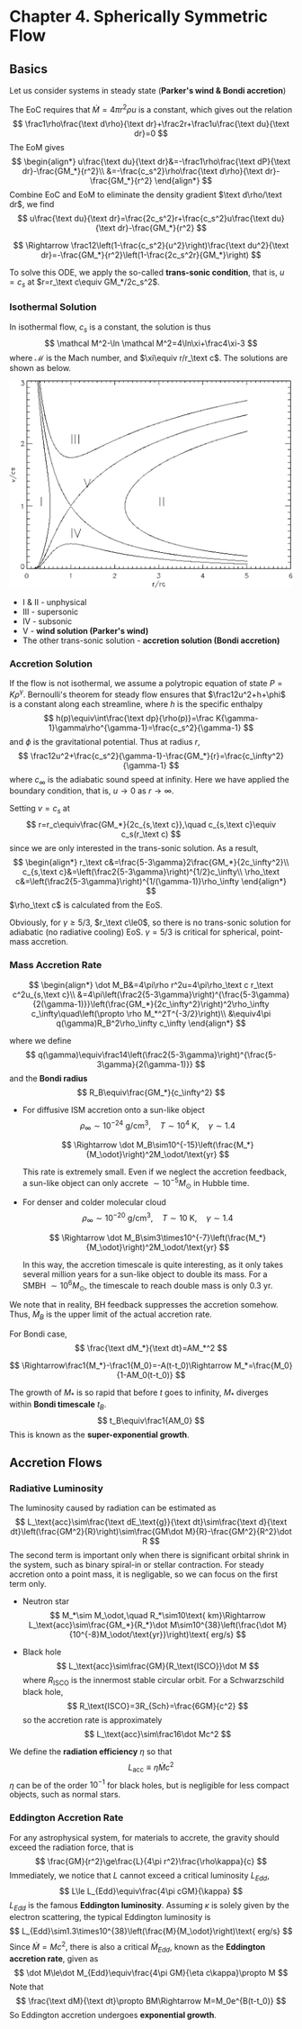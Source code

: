 # Chapter 4. Spherically Symmetric Flow

## Basics

Let us consider systems in steady state (**Parker's wind & Bondi accretion**)

The EoC requires that $\dot M=4\pi r^2\rho u$ is a constant, which gives out the relation
$$
\frac1\rho\frac{\text d\rho}{\text dr}+\frac2r+\frac1u\frac{\text du}{\text dr}=0
$$
The EoM gives
$$
\begin{align*}
u\frac{\text du}{\text dr}&=-\frac1\rho\frac{\text dP}{\text dr}-\frac{GM_*}{r^2}\\
&=-\frac{c_s^2}\rho\frac{\text d\rho}{\text dr}-\frac{GM_*}{r^2}
\end{align*}
$$
Combine EoC and EoM to eliminate the density gradient $\text d\rho/\text dr$, we find
$$
u\frac{\text du}{\text dr}=\frac{2c_s^2}r+\frac{c_s^2}u\frac{\text du}{\text dr}-\frac{GM_*}{r^2}
$$

$$
\Rightarrow \frac12\left(1-\frac{c_s^2}{u^2}\right)\frac{\text du^2}{\text dr}=-\frac{GM_*}{r^2}\left(1-\frac{2c_s^2r}{GM_*}\right)
$$

To solve this ODE, we apply the so-called **trans-sonic condition**, that is, $u=c_s$ at $r=r_\text c\equiv GM_*/2c_s^2$.

### Isothermal Solution

In isothermal flow, $c_s$ is a constant, the solution is thus
$$
\mathcal M^2-\ln \mathcal M^2=4\ln\xi+\frac4\xi-3
$$
where $\mathcal M$ is the Mach number, and $\xi\equiv r/r_\text c$. The solutions are shown as below.

![](./4_1.gif)

- I & II - unphysical
- III - supersonic
- IV - subsonic
- V - **wind solution (Parker's wind)**
- The other trans-sonic solution - **accretion solution (Bondi accretion)**



### Accretion Solution

If the flow is not isothermal, we assume a polytropic equation of state $P=K\rho^\gamma$. Bernoulli's theorem for steady flow ensures that $\frac12u^2+h+\phi$ is a constant along each streamline, where $h$ is the specific enthalpy
$$
h(p)\equiv\int\frac{\text dp}{\rho(p)}=\frac K{\gamma-1}\gamma\rho^{\gamma-1}=\frac{c_s^2}{\gamma-1}
$$
and $\phi$ is the gravitational potential. Thus at radius $r$,
$$
\frac12u^2+\frac{c_s^2}{\gamma-1}-\frac{GM_*}{r}=\frac{c_\infty^2}{\gamma-1}
$$
where $c_\infty$ is the adiabatic sound speed at infinity. Here we have applied the boundary condition, that is, $u\to0$ as $r\to\infty$.

Setting $v=c_s$ at
$$
r=r_c\equiv\frac{GM_*}{2c_{s,\text c}},\quad c_{s,\text c}\equiv c_s(r_\text c)
$$
since we are only interested in the trans-sonic solution. As a result,
$$
\begin{align*}
r_\text c&=\frac{5-3\gamma}2\frac{GM_*}{2c_\infty^2}\\
c_{s,\text c}&=\left(\frac2{5-3\gamma}\right)^{1/2}c_\infty\\
\rho_\text c&=\left(\frac2{5-3\gamma}\right)^{1/(\gamma-1)}\rho_\infty
\end{align*}
$$
$\rho_\text c$ is calculated from the EoS.

Obviously, for $\gamma\ge5/3$, $r_\text c\le0$, so there is no trans-sonic solution for adiabatic (no radiative cooling) EoS. $\gamma=5/3$ is critical for spherical, point-mass accretion.



### Mass Accretion Rate

$$
\begin{align*}
\dot M_B&=4\pi\rho r^2u=4\pi\rho_\text c r_\text c^2u_{s,\text c}\\
&=4\pi\left(\frac2{5-3\gamma}\right)^{\frac{5-3\gamma}{2(\gamma-1)}}\left(\frac{GM_*}{2c_\infty^2}\right)^2\rho_\infty c_\infty\quad\left(\propto \rho M_*^2T^{-3/2}\right)\\
&\equiv4\pi q(\gamma)R_B^2\rho_\infty c_\infty
\end{align*}
$$

where we define
$$
q(\gamma)\equiv\frac14\left(\frac2{5-3\gamma}\right)^{\frac{5-3\gamma}{2(\gamma-1)}}
$$
and the **Bondi radius**
$$
R_B\equiv\frac{GM_*}{c_\infty^2}
$$

- For diffusive ISM accretion onto a sun-like object
  $$
  \rho_\infty\sim10^{-24}\text{ g/cm}^3,\quad T\sim10^4\text{ K},\quad \gamma\sim1.4
  $$

  $$
  \Rightarrow \dot M_B\sim10^{-15}\left(\frac{M_*}{M_\odot}\right)^2M_\odot/\text{yr}
  $$

  This rate is extremely small. Even if we neglect the accretion feedback, a sun-like object can only accrete $\sim10^{-5}M_\odot$ in Hubble time.

- For denser and colder molecular cloud
  $$
  \rho_\infty\sim10^{-20}\text{ g/cm}^3,\quad T\sim10\text{ K},\quad \gamma\sim1.4
  $$

  $$
  \Rightarrow \dot M_B\sim3\times10^{-7}\left(\frac{M_*}{M_\odot}\right)^2M_\odot/\text{yr}
  $$

  In this way, the accretion timescale is quite interesting, as it only takes several million years for a sun-like object to double its mass. For a SMBH $\sim10^6M_\odot$, the timescale to reach double mass is only 0.3 yr.

We note that in reality, BH feedback suppresses the accretion somehow. Thus, $\dot M_B$ is the upper limit of the actual accretion rate.

For Bondi case,
$$
\frac{\text dM_*}{\text dt}=AM_*^2
$$

$$
\Rightarrow\frac1{M_*}-\frac1{M_0}=-A(t-t_0)\Rightarrow M_*=\frac{M_0}{1-AM_0(t-t_0)}
$$

The growth of $M_*$ is so rapid that before $t$ goes to infinity, $M_*$ diverges within **Bondi timescale** $t_B$.
$$
t_B\equiv\frac1{AM_0}
$$
This is known as the **super-exponential growth**.



## Accretion Flows

### Radiative Luminosity

The luminosity caused by radiation can be estimated as
$$
L_\text{acc}\sim\frac{\text dE_\text{g}}{\text dt}\sim\frac{\text d}{\text dt}\left(\frac{GM^2}{R}\right)\sim\frac{GM\dot M}{R}-\frac{GM^2}{R^2}\dot R
$$
The second term is important only when there is significant orbital shrink in the system, such as binary spiral-in or stellar contraction. For steady accretion onto a point mass, it is negligable, so we can focus on the first term only.

- Neutron star
  $$
  M_*\sim M_\odot,\quad R_*\sim10\text{ km}\Rightarrow L_\text{acc}\sim\frac{GM_*}{R_*}\dot M\sim10^{38}\left(\frac{\dot M}{10^{-8}M_\odot/\text{yr}}\right)\text{ erg/s}
  $$

- Black hole
  $$
  L_\text{acc}\sim\frac{GM}{R_\text{ISCO}}\dot M
  $$
  where $R_\text{ISCO}$ is the innermost stable circular orbit. For a Schwarzschild black hole,
  $$
  R_\text{ISCO}=3R_{Sch}=\frac{6GM}{c^2}
  $$
  so the accretion rate is approximately
  $$
  L_\text{acc}\sim\frac16\dot Mc^2
  $$

We define the **radiation efficiency** $\eta$ so that
$$
L_\text{acc}\equiv\eta\dot Mc^2
$$
$\eta$ can be of the order $10^{-1}$ for black holes, but is negligible for less compact objects, such as normal stars.



### Eddington Accretion Rate

For any astrophysical system, for materials to accrete, the gravity should exceed the radiation force, that is
$$
\frac{GM}{r^2}\ge\frac{L}{4\pi r^2}\frac{\rho\kappa}{c}
$$
Immediately, we notice that $L$ cannot exceed a critical luminosity $L_{Edd}$,
$$
L\le L_{Edd}\equiv\frac{4\pi cGM}{\kappa}
$$
$L_{Edd}$ is the famous **Eddington luminosity**. Assuming $\kappa$ is solely given by the electron scattering, the typical Eddington luminosity is
$$
L_{Edd}\sim1.3\times10^{38}\left(\frac{M}{M_\odot}\right)\text{ erg/s}
$$
Since $\dot M=Mc^2$, there is also a critical $\dot M_{Edd}$, known as the **Eddington accretion rate**, given as
$$
\dot M\le\dot M_{Edd}\equiv\frac{4\pi GM}{\eta c\kappa}\propto M
$$
Note that
$$
\frac{\text dM}{\text dt}\propto BM\Rightarrow M=M_0e^{B(t-t_0)}
$$
So Eddington accretion undergoes **exponential growth**.

